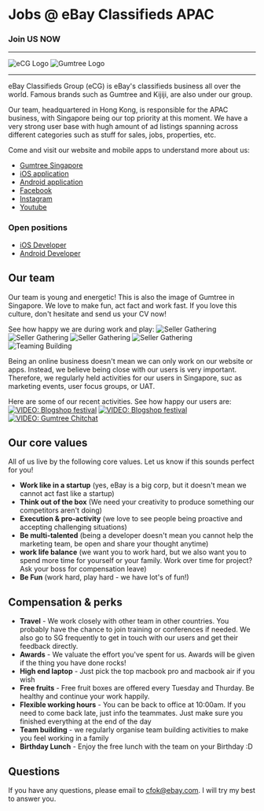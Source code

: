 # Jobs @ eBay Classifieds APAC

### Join US NOW

---

![eCG Logo](https://raw.githubusercontent.com/eCG-APAC/WeAreHiring/master/images/ecg-logo.jpg)
![Gumtree Logo](https://raw.githubusercontent.com/eCG-APAC/WeAreHiring/master/images/gumtreesg-logo.jpg)

---

eBay Classifieds Group (eCG) is eBay's classifieds business all over the world. Famous brands such as Gumtree and Kijiji, are also under our group.

Our team, headquartered in Hong Kong, is responsible for the APAC business, with Singapore being our top priority at this moment. We have a very strong user base with hugh amount of ad listings spanning across different categories such as stuff for sales, jobs, properties, etc. 

Come and visit our website and mobile apps to understand more about us:
* [Gumtree Singapore](http://singapore.gumtree.sg)
* [iOS application](https://itunes.apple.com/hk/app/gumtree-sg/id684141699?mt=8)
* [Android application](https://play.google.com/store/apps/details?id=com.gumtree.sg&hl=zh_TW)
* [Facebook](https://www.facebook.com/gumtreeSG?fref=ts)
* [Instagram](https://instagram.com/gumtreeSG)
* [Youtube](https://www.youtube.com/user/GumtreeSingapore)

### Open positions

* [iOS Developer](https://raw.githubusercontent.com/eCG-APAC/WeAreHiring/master/openings/seniors-ios-developer.md)
* [Android Developer](https://raw.githubusercontent.com/eCG-APAC/WeAreHiring/master/openings/seniors-android-developer.md)

## Our team

Our team is young and energetic! This is also the image of Gumtree in Singapore. We love to make fun, act fact and work fast. If you love this culture, don't hesitate and send us your CV now!

See how happy we are during work and play:
![Seller Gathering](https://raw.githubusercontent.com/eCG-APAC/WeAreHiring/master/images/selling-gathering004.JPG)
![Seller Gathering](https://raw.githubusercontent.com/eCG-APAC/WeAreHiring/master/images/selling-gathering002.JPG)
![Seller Gathering](https://raw.githubusercontent.com/eCG-APAC/WeAreHiring/master/images/selling-gathering003.JPG)
![Seller Gathering](https://raw.githubusercontent.com/eCG-APAC/WeAreHiring/master/images/selling-gathering005.JPG)
![Teaming Building](https://raw.githubusercontent.com/eCG-APAC/WeAreHiring/master/images/team-building-001.png)

Being an online business doesn't mean we can only work on our website or apps. Instead, we believe being close with our users is very important. Therefore, we regularly held activities for our users in Singapore, suc as marketing events, user focus groups, or UAT.

Here are some of our recent activities. See how happy our users are:
[![VIDEO: Blogshop festival](https://raw.githubusercontent.com/eCG-APAC/WeAreHiring/master/images/youtube-blogshop1.png)](https://www.youtube.com/watch?v=21ht-bVuhJA)
[![VIDEO: Blogshop festival](https://raw.githubusercontent.com/eCG-APAC/WeAreHiring/master/images/youtube-blogshop2.png)](https://www.youtube.com/watch?v=54d8k7j_Ib0)
[![VIDEO: Gumtree Chitchat](https://raw.githubusercontent.com/eCG-APAC/WeAreHiring/master/images/youtube-chitchat1.png)](https://www.youtube.com/watch?v=7Q-fac105r4)

## Our core values

All of us live by the following core values. Let us know if this sounds perfect for you!

* **Work like in a startup** (yes, eBay is a big corp, but it doesn't mean we cannot act fast like a startup)
* **Think out of the box** (We need your creativity to produce something our competitors aren't doing)
* **Execution & pro-activity** (we love to see people being proactive and accepting challenging situations)
* **Be multi-talented** (being a developer doesn't mean you cannot help the marketing team, be open and share your thought anytime)
* **work life balance** (we want you to work hard, but we also want you to spend more time for yourself or your family. Work over time for project? Ask your boss for compensation leave)
* **Be Fun** (work hard, play hard - we have lot's of fun!)

## Compensation & perks

* **Travel** - We work closely with other team in other countries. You probably have the chance to join training or conferences if needed. We also go to SG frequently to get in touch with our users and get their feedback directly.
* **Awards** - We valuate the effort you've spent for us. Awards will be given if the thing you have done rocks!
* **High end laptop** - Just pick the top macbook pro and macbook air if you wish
* **Free fruits** - Free fruit boxes are offered every Tuesday and Thurday. Be healthy and continue your work happily.
* **Flexible working hours** - You can be back to office at 10:00am. If you need to come back late, just info the teammates. Just make sure you finished everything at the end of the day
* **Team building** - we regularly organise team building activities to make you feel working in a family
* **Birthday Lunch** - Enjoy the free lunch with the team on your Birthday :D

## Questions

If you have any questions, please email to cfok@ebay.com. I will try my best to answer you.


